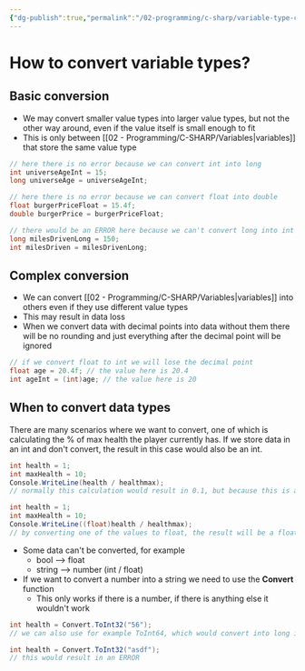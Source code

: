 ```yaml
---
{"dg-publish":true,"permalink":"/02-programming/c-sharp/variable-type-conversion/"}
---
```


# How to convert variable types?
## Basic conversion
- We may convert smaller value types into larger value types, but not the other way around, even if the value itself is small enough to fit
- This is only between [[02 - Programming/C-SHARP/Variables\|variables]] that store the same value type
```C#
// here there is no error because we can convert int into long
int universeAgeInt = 15;
long universeAge = universeAgeInt;

// here there is no error because we can convert float into double
float burgerPriceFloat = 15.4f;
double burgerPrice = burgerPriceFloat;

// there would be an ERROR here because we can't convert long into int
long milesDrivenLong = 150;
int milesDriven = milesDrivenLong;
```
## Complex conversion
- We can convert [[02 - Programming/C-SHARP/Variables\|variables]] into others even if they use different value types
- This may result in data loss
- When we convert data with decimal points into data without them there will be no rounding and just everything after the decimal point will be ignored
```C#
// if we convert float to int we will lose the decimal point
float age = 20.4f; // the value here is 20.4
int ageInt = (int)age; // the value here is 20
```
## When to convert data types
There are many scenarios where we want to convert, one of which is calculating the % of max health the player currently has. If we store data in an int and don't convert, the result in this case would also be an int.
```C#
int health = 1;
int maxHealth = 10;
Console.WriteLine(health / healthmax);
// normally this calculation would result in 0.1, but because this is an int value type, the result is also an int, therefore 0

int health = 1;
int maxHealth = 10;
Console.WriteLine((float)health / healthmax);
// by converting one of the values to float, the result will be a float, displaying 0.1 correctly
```
- Some data can't be converted, for example
	- bool --> float
	- string --> number (int / float)
- If we want to convert a number into a string we need to use the **Convert** function
	- This only works if there is a number, if there is anything else it wouldn't work
```C#
int health = Convert.ToInt32("56");
// we can also use for example ToInt64, which would convert into long instead of int

int health = Convert.ToInt32("asdf");
// this would result in an ERROR
```